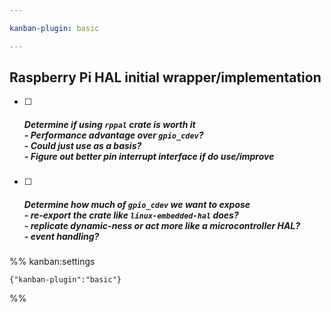 ```yaml
---

kanban-plugin: basic

---
```


## Raspberry Pi HAL initial wrapper/implementation

- [ ] ##### Determine if using `rppal` crate is worth it<br> - Performance advantage over `gpio_cdev`?<br> - Could just use as a basis?<br> - Figure out better pin interrupt interface if do use/improve
- [ ] ##### Determine how much of `gpio_cdev` we want to expose<br> - re-export the crate like `linux-embedded-hal` does?<br> - replicate dynamic-ness or act more like a microcontroller HAL?<br> - event handling?




%% kanban:settings
```
{"kanban-plugin":"basic"}
```
%%